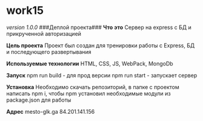 # work15
_version 1.0.0_
###Деплой проекта###
__Что это__ 
Сервер на express с БД и прикрученной авторизацией

__Цель проекта__ 
Проект был создан для тренировки работы с Express, БД и последующего развертывания

__Используемые технологии__ 
HTML, CSS, JS, WebPack, MongoDb

__Запуск__
npm run build - для прод версии
npm run start - запускает сервер

__Установка__
Необходимо скачать репозиторий, в папке с проектом написать npm i, чтобы npm установил необходимые модули из package.json для работы 

__Адрес__
mesto-glk.ga
84.201.141.156
